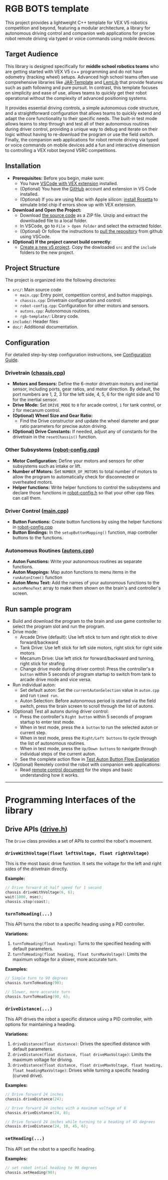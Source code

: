 # RGB BOTS template

This project provides a lightweight C++ template for VEX V5 robotics competition and beyond, featuring a modular architecture, a library for autonomous driving control and companion web applications for precise robot remote driving via typed or voice commands using mobile devices.

## Target Audience

This library is designed specifically for **middle school robotics teams** who are getting started with VEX V5 c++ programming and do not have odometry (tracking wheel) setups. Advanced high school teams often use comprehensive libraries like [JAR-Template](https://github.com/JacksonAreaRobotics/JAR-Template) and [LemLib](https://github.com/LemLib/LemLib) that provide features such as path following and pure pursuit. In contrast, this template focuses on simplicity and ease of use, allows teams to quickly get their robot operational without the complexity of advanced positioning systems.

It provides essential driving controls, a simple autonomous code structure, and a straightforward configuration that allows teams to quickly extend and adapt the core functionality to their specific needs. The built-in test mode allows teams to step through and test all of their autonomous routines during driver control, providing a unique way to debug and iterate on their logic without having to re-download the program or use the field switch. Finally, the companion web applications for robot remote driving via typed or voice commands on mobile devices add a fun and interactive dimension to controlling a VEX robot beyond V5RC competitions.

## Installation
*   **Prerequisites:** Before you begin, make sure:
    - You have [VSCode with VEX extension](https://kb.vex.com/hc/en-us/categories/360002333191-V5?sc=vs-code-extension) installed.
    - (Optional) You have the [GitHub](https://github.com/) account and extension in VS Code installed.
    - (Optional) If you are using Mac with Apple silicon: [install Rosetta](https://support.apple.com/en-us/102527) to simulate Intel chip if errors show up with VEX extension.
*   **Download and Open the Project:** 
    *   Download [the source code](https://github.com/ericjiangxiao/2026-base/archive/refs/heads/main.zip) as a ZIP file. Unzip and extract the downloaded file to a local folder.
    *   In VSCode, go to `File > Open Folder` and select the extracted folder.
    *  (Optional) Or follow the instructions to [pull the repository](doc/how_to_clone_and_pull_with_vscode.md) from github using VSCode.
*   **(Optional) If the project cannot build correctly**: 
    *   [Create a new v5 project](https://kb.vex.com/hc/en-us/articles/20146074601748-Creating-VS-Code-Projects-for-V5#:~:text=Select%20the%20'New%20Project'%20button,and%20select%20the%20corresponding%20icon.). Copy the dowloaded `src` and the `include` folders to the new project.

## Project Structure

The project is organized into the following directories:

*   `src/`: Main source code
    *   `main.cpp`: Entry point, competition control, and button mappings.
    *   `chassis.cpp`: Drivetrain configuration and control.
    *   `robot-config.cpp`: Configuration for other motors and sensors.
    *   `autons.cpp`: Autonomous routines.
    *   `rgb-template/`: Library code.
*   `include/`: Header files
*   `doc/`: Additional documentation.

## Configuration

For detailed step-by-step configuration instructions, see [Configuration Guide](doc/configuration_guide.md).

### Drivetrain ([chassis.cpp](src/chassis.cpp))

*   **Motors and Sensors:** Define the 6-motor drivetrain motors and inertial sensor, including ports, gear ratios, and motor direction. By default, the port numbers are 1, 2, 3 for the left side, 4, 5, 6 for the right side and 10 for the inertial sensor. 
*   **Drive Mode:** Set `DRIVE_MODE` to `0` for arcade control, `1` for tank control, or `2` for mecanum control.
*   **(Optional) Wheel Size and Gear Ratio:**
    *   Find the Drive constructor and update the wheel diameter and gear ratio parameters for precise auton driving.
*   **(Optional) Drive Constants:** If needed, adjust any of constants for the drivetrain in the `resetChassis()` function. 

### Other Subsystems ([robot-config.cpp](src/robot-config.cpp))

*   **Motor Configuration:** Define your motors and sensors for other subsystems such as intake or lift.
*   **Number of Motors:** Set `NUMBER_OF_MOTORS` to total number of motors to allow the program to automatically check for disconnected or overheated motors.
*   **Helper functions:** Write helper functions to control the subsystems and declare those functions in [robot-config.h](include/robot-config.h) so that your other cpp files can call them.

### Driver Control ([main.cpp](src/main.cpp))

*   **Button Functions:** Create button functions by using the helper functions in  [robot-config.cpp](src/robot-config.cpp)
*   **Button Bindings:** In the `setupButtonMapping()` function, map controller buttons to the functions.

### Autonomous Routines ([autons.cpp](src/autons.cpp))

*   **Auton Functions:** Write your autonomous routines as separate functions.
*   **Auton Mappings:** Map auton functions to menu items in the `runAutonItem()` function 
*   **Auton Menu Text:** Add the names of your autonomous functions to the `autonMenuText` array to make them shown on the brain's and controller's screen.

## Run sample program
- Build and download the program to the brain and use game controller to select the program slot and run the program.
- Drive mode:
  - Arcade Drive (default): Use left stick to turn and right stick to drive forward/backward
  - Tank Drive: Use left stick for left side motors, right stick for right side motors  
  - Mecanum Drive: Use left stick for forward/backward and turning, right stick for strafing
  - Change drive mode during driver control: Press the controller's `B button` within 5 seconds of program startup to switch from tank to arcade drive mode and vice versa.
- Run individual auton:
  - Set default auton: Set the `currentAutonSelection` value in `auton.cpp` and run `timed run`.
  - Auton Selection:  Before autonomous period is started via the field switch, press the brain screen to scroll through the list of autons.
- (Optional) Test all autons during driver control:
    - Press the controller's `Right button` within 5 seconds of program startup to enter test mode.
    - When in test mode, press the `A button` to run the selected auton or current step.
    - When in test mode, press the `Right/Left buttons` to cycle through the list of autonomous routines.
    - When in test mode, press the `Up/Down buttons` to navigate through individual steps of the current auton.
    - See the complete action flow in [Test Auton Button Flow Explanation](doc/test_auton_buttons.md)
- (Optional) Remotely control the robot with companion web applications:
    - Read [remote control document](/voice-control-robot/README.md) for the steps and basic understanding how it works.
&nbsp;
---
# Programming Interfaces of the library
## Drive APIs ([drive.h](include/rgb-template/drive.h))

The `Drive` class provides a set of APIs to control the robot's movement.

### `driveWithVoltage(float leftVoltage, float rightVoltage)`

This is the most basic drive function. It sets the voltage for the left and right sides of the drivetrain directly.

**Example:**

```cpp
// Drive forward at half speed for 1 second
chassis.driveWithVoltage(6, 6);
wait(1000, msec);
chassis.stop(coast);
```

### `turnToHeading(...)`

This API turns the robot to a specific heading using a PID controller.

**Variations:**

1.  `turnToHeading(float heading)`: Turns to the specified heading with default parameters.
2.  `turnToHeading(float heading, float turnMaxVoltage)`: Limits the maximum voltage for a slower, more accurate turn.

**Examples:**

```cpp
// Simple turn to 90 degrees
chassis.turnToHeading(90);

// Slower, more accurate turn
chassis.turnToHeading(90, 6);
```

### `driveDistance(...)`

This API drives the robot a specific distance using a PID controller, with options for maintaining a heading.

**Variations:**

1.  `driveDistance(float distance)`: Drives the specified distance with default parameters.
2.  `driveDistance(float distance, float driveMaxVoltage)`: Limits the maximum voltage for driving.
3.  `driveDistance(float distance, float driveMaxVoltage, float heading, float headingMaxVoltage)`: Drives while turning a specific heading (curved drive).

**Examples:**

```cpp
// Drive forward 24 inches
chassis.driveDistance(24);

// Drive forward 24 inches with a maximum voltage of 8
chassis.driveDistance(24, 8);

// Drive forward 24 inches while turning to a heading of 45 degrees
chassis.driveDistance(24, 10, 45, 6);
```

### `setHeading(...)`

This API set the robot to a specific heading.

**Examples:**

```cpp
// set robot intial heading to 90 degrees
chassis.setHeading(90);

```